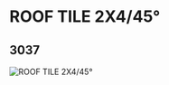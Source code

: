 # ROOF TILE 2X4/45°
## 3037
![ROOF TILE 2X4/45°](https://lc-www-live-s.legocdn.com/media/bricks/5/2/303701.jpg)